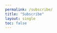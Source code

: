 ```yaml
---
permalink: /subscribe/
title: "Subscribe"
layout: single
toc: false
---
```

<link href='https://actionnetwork.org/css/style-embed-v3.css' rel='stylesheet' type='text/css' /><script src='https://actionnetwork.org/widgets/v3/form/sign-up-for-aharon-browns-updates?format=js&source=widget'></script><div id='can-form-area-sign-up-for-aharon-browns-updates' style='width: 100%'><!-- this div is the target for our HTML insertion --></div>
